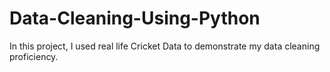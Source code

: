 # Data-Cleaning-Using-Python
In this project, I used real life Cricket Data to demonstrate my data cleaning proficiency.
